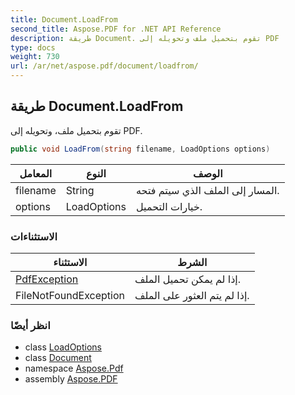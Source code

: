 ```yaml
---
title: Document.LoadFrom
second_title: Aspose.PDF for .NET API Reference
description: طريقة Document. تقوم بتحميل ملف وتحويله إلى PDF
type: docs
weight: 730
url: /ar/net/aspose.pdf/document/loadfrom/
---
```

## طريقة Document.LoadFrom

تقوم بتحميل ملف، وتحويله إلى PDF.

```csharp
public void LoadFrom(string filename, LoadOptions options)
```

| المعامل | النوع | الوصف |
| --- | --- | --- |
| filename | String | المسار إلى الملف الذي سيتم فتحه. |
| options | LoadOptions | خيارات التحميل. |

### الاستثناءات

| الاستثناء | الشرط |
| --- | --- |
| [PdfException](../../pdfexception/) | إذا لم يمكن تحميل الملف. |
| FileNotFoundException | إذا لم يتم العثور على الملف. |

### انظر أيضًا

* class [LoadOptions](../../loadoptions/)
* class [Document](../)
* namespace [Aspose.Pdf](../../../aspose.pdf/)
* assembly [Aspose.PDF](../../../)